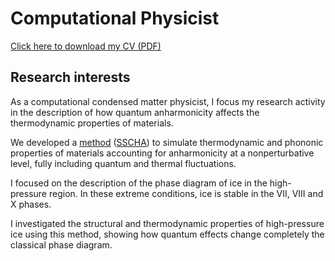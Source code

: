 # Computational Physicist

[Click here to download my CV (PDF)](CV_Cherubini.pdf)

## Research interests

As a computational condensed matter physicist, I focus my research activity in the description of how quantum anharmonicity 
affects the thermodynamic properties of materials.

We developed a [method](https://iopscience.iop.org/article/10.1088/1361-648X/ac066b) ([SSCHA](https://sscha.eu/)) to simulate thermodynamic and phononic properties of materials accounting for anharmonicity at a nonperturbative level, fully including quantum and thermal fluctuations.

I focused on the description of the phase diagram of ice in the high-pressure region. In these extreme conditions, ice is stable in the VII, VIII and X phases.





I investigated the structural and thermodynamic properties of high-pressure ice using this method, showing how quantum effects change completely the
classical phase diagram. 
